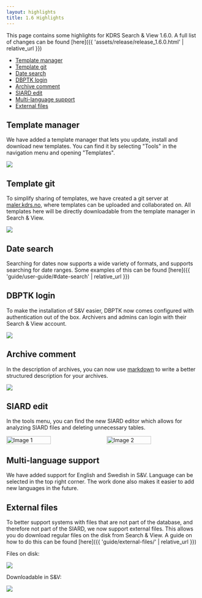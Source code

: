 ```yaml
---
layout: highlights
title: 1.6 Highlights
---
```


This page contains some highlights for KDRS Search & View 1.6.0. A full list of changes can be found [here]({{ 'assets/release/release_1.6.0.html' | relative_url }})

- [Template manager](#template-manager)
- [Template git](#template-git)
- [Date search](#date-search)
- [DBPTK login](#dbptk-login)
- [Archive comment](#archive-comment)
- [SIARD edit](#siard-edit)
- [Multi-language support](#multi-language-support)
- [External files](#external-files)


## Template manager

We have added a template manager that lets you update, install and download new templates. You can find it by selecting "Tools" in the navigation menu and opening "Templates".

![](../../assets/images/1.6-highlights/template-manager.png)

## Template git

To simplify sharing of templates, we have created a git server at [maler.kdrs.no](https://maler.kdrs.no), where templates can be uploaded and collaborated on. All templates here will be directly downloadable from the template manager in Search & View.

![](../../assets/images/1.6-highlights/malgit.png)

## Date search

Searching for dates now supports a wide variety of formats, and supports searching for date ranges. Some examples of this can be found [here]({{ 'guide/user-guide/#date-search' | relative_url }})

## DBPTK login

To make the installation of S&V easier, DBPTK now comes configured with authentication out of the box. Archivers and admins can login with their Search & View account.

![](../../assets/images/1.6-highlights/dbptk-login.png)

## Archive comment

In the description of archives, you can now use [markdown](https://www.markdownguide.org/basic-syntax/) to write a better structured description for your archives.

![](../../assets/images/1.6-highlights/archive-comment.png)

## SIARD edit

In the tools menu, you can find the new SIARD editor which allows for analyzing SIARD files and deleting unnecessary tables.

<div style="display: flex; justify-content: space-between; align-items: center;">
  <img src="../../assets/images/1.6-highlights/siard-edit-1.png" alt="Image 1" style="width: 48%;">
  <img src="../../assets/images/1.6-highlights/siard-edit-2.png" alt="Image 2" style="width: 48%;">
</div>

## Multi-language support

We have added support for English and Swedish in S&V. Language can be selected in the top right corner. The work done also makes it easier to add new languages in the future.

## External files

To better support systems with files that are not part of the database, and therefore not part of the SIARD, we now support external files. This allows you do download regular files on the disk from Search & View. A guide on how to do this can be found [here]({{ 'guide/external-files/' | relative_url }})

Files on disk:

![](../../assets/images/guides/external-files/tree.png)

Downloadable in S&V:

![](../../assets/images/guides/external-files/success.png)

